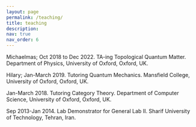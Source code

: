 ```yaml
---
layout: page
permalink: /teaching/
title: teaching
description: 
nav: true
nav_order: 6
---
```


<div class="w3-container w3-content w3-center w3-padding-64" style="max-width:800px" id="band">
     <p class="w3-justify"> Michaelmas; Oct 2018 to Dec 2022. TA-ing Topological Quantum Matter. Department of Physics, University of Oxford, Oxford, UK. </p>
      <p class="w3-justify">Hilary; Jan-March 2019. Tutoring Quantum Mechanics. Mansfield College, University of Oxford, Oxford, UK. </p>
      <p class="w3-justify">Jan-March 2018. Tutoring Category Theory. Department of Computer Science, University of Oxford, Oxford, UK.</p>
      <p class="w3-justify">Sep 2013-Jan 2014. Lab Demonstrator for General Lab II. Sharif University of Technology, Tehran, Iran.</p>

      
      
  </div> 
